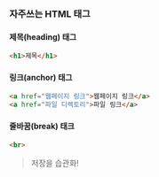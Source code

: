 ### 자주쓰는 HTML 태그
#### 제목(heading) 태그
```html
<h1>제목</h1>
```
#### 링크(anchor) 태그
```html
<a href="웹페이지 링크">웹페이지 링크</a>
<a href="파일 디렉토리">파일 링크</a>
```
#### 줄바꿈(break) 태크
```html
<br>
```
> 저장을 습관화!